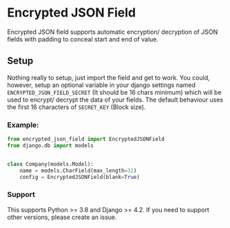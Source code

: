 # Encrypted JSON Field

Encrypted JSON field supports automatic encryption/ decryption of JSON fields with padding to conceal start and end of value.

## Setup

Nothing really to setup, just import the field and get to work.
You could, however, setup an optional variable in your django settings named `ENCRYPTED_JSON_FIELD_SECRET` (It should be 16 chars minimum) which will be used to encrypt/ decrypt
the data of your fields. The default behaviour uses the first 16 characters of `SECRET_KEY` (Block size).

### Example:

```py
from encrypted_json_field import EncryptedJSONField
from django.db import models


class Company(models.Model):
    name = models.CharField(max_length=32)
    config = EncryptedJSONField(blank=True)

```

### Support
This supports Python >= 3.8 and Django >= 4.2.
If you need to support other versions, please create an issue.